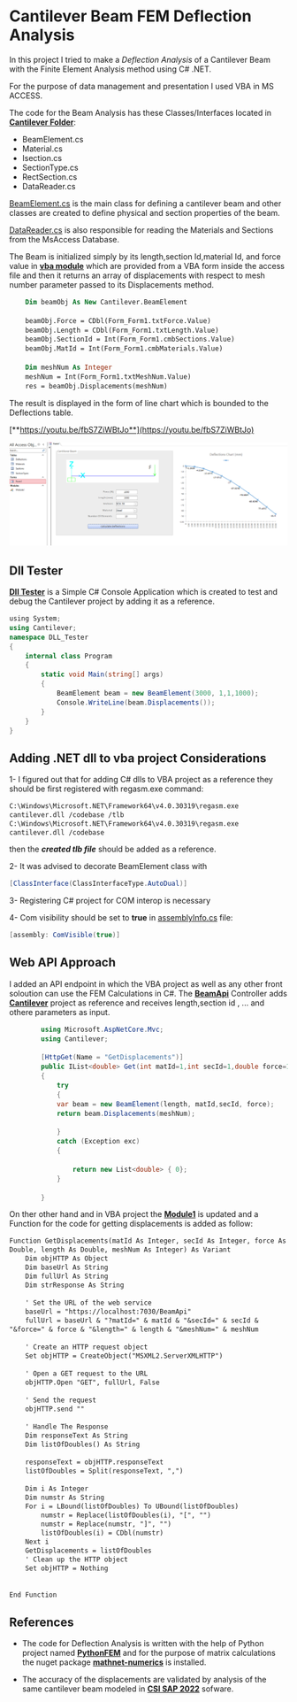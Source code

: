 # Cantilever Beam FEM Deflection Analysis
In this project I tried to make a *Deflection Analysis* of a Cantilever Beam with the Finite Element Analysis method using C# .NET.

For the purpose of data management and presentation I used VBA in MS ACCESS.

The code for the Beam Analysis has these Classes/Interfaces located in [**Cantilever Folder**](https://github.com/arouzbehani/Cantilever/tree/master/Cantilever):
- BeamElement.cs
- Material.cs
- Isection.cs
- SectionType.cs
- RectSection.cs
- DataReader.cs

[BeamElement.cs](https://github.com/arouzbehani/Cantilever/blob/master/Cantilever/BeamElement.cs) is the main class for defining a cantilever beam and other classes are created to define physical and section properties of the beam.

[DataReader.cs](https://github.com/arouzbehani/Cantilever/blob/master/Cantilever/BeamElement.cs) is also responsible for reading the Materials and Sections from the MsAccess Database.

The Beam is initialized simply by its length,section Id,material Id, and force value in [**vba module**](https://github.com/arouzbehani/Cantilever/blob/master/Module1.bas) which are provided from a VBA form inside the access file and then it returns an array of displacements with respect to mesh number parameter passed to its Displacements method.
```vb
    Dim beamObj As New Cantilever.BeamElement

    beamObj.Force = CDbl(Form_Form1.txtForce.Value)
    beamObj.Length = CDbl(Form_Form1.txtLength.Value)
    beamObj.SectionId = Int(Form_Form1.cmbSections.Value)
    beamObj.MatId = Int(Form_Form1.cmbMaterials.Value)
    
    Dim meshNum As Integer
    meshNum = Int(Form_Form1.txtMeshNum.Value)
    res = beamObj.Displacements(meshNum)
```
The result is displayed in the form of line chart which is bounded to the Deflections table.

[**https://youtu.be/fbS7ZiWBtJo**](https://youtu.be/fbS7ZiWBtJo)

[![Cantilever Beam Cover](https://github.com/arouzbehani/Cantilever/blob/master/res/cover.png)](https://youtu.be/fbS7ZiWBtJo)

## Dll Tester
[**Dll Tester**](https://github.com/arouzbehani/Cantilever/tree/master/DLL_Tester) is a Simple C# Console Application which is created to test and debug the Cantilever project by adding it as a reference.
```C#
﻿using System;
using Cantilever;
namespace DLL_Tester
{
    internal class Program
    {
        static void Main(string[] args)
        {
            BeamElement beam = new BeamElement(3000, 1,1,1000);
            Console.WriteLine(beam.Displacements());
        }
    }
}
```

## Adding .NET dll to vba project Considerations
1- I figured out that for adding C# dlls to VBA project as a reference they should be first registered with regasm.exe command:
<!---->
```
C:\Windows\Microsoft.NET\Framework64\v4.0.30319\regasm.exe cantilever.dll /codebase /tlb 
C:\Windows\Microsoft.NET\Framework64\v4.0.30319\regasm.exe cantilever.dll /codebase
```      
then the ***created tlb file*** should be added as a reference.

2- It was advised to decorate BeamElement class with 
```C#
[ClassInterface(ClassInterfaceType.AutoDual)]
```

3- Registering C# project for COM interop is necessary

4- Com visibility should be set to **true** in [assemblyInfo.cs](https://github.com/arouzbehani/Cantilever/blob/master/Cantilever/Properties/AssemblyInfo.cs) file: 
```c#
[assembly: ComVisible(true)]
```

## Web API Approach
I added an API endpoint in which the VBA project as well as any other front soloution can use the FEM Calculations in C#. The [**BeamApi**](https://github.com/arouzbehani/Cantilever/blob/master/API/Controllers/BeamApiController.cs) Controller adds [**Cantilever**](https://github.com/arouzbehani/Cantilever/tree/master/Cantilever) project as reference and receives length,section id , ... and othere parameters as input.
```C#
        using Microsoft.AspNetCore.Mvc;
        using Cantilever;

        [HttpGet(Name = "GetDisplacements")]
        public IList<double> Get(int matId=1,int secId=1,double force=1000,double length=3000, int meshNum=10)
        {
            try
            {
            var beam = new BeamElement(length, matId,secId, force);
            return beam.Displacements(meshNum);

            }
            catch (Exception exc)
            {

                return new List<double> { 0};
            }

        }

```
On ther other hand and in VBA project the [**Module1**](https://github.com/arouzbehani/Cantilever/blob/master/Module1.bas) is updated and a Function for the code for getting displacements is added as follow:
```VBA
Function GetDisplacements(matId As Integer, secId As Integer, force As Double, length As Double, meshNum As Integer) As Variant
    Dim objHTTP As Object
    Dim baseUrl As String
    Dim fullUrl As String
    Dim strResponse As String

    ' Set the URL of the web service
    baseUrl = "https://localhost:7030/BeamApi"
    fullUrl = baseUrl & "?matId=" & matId & "&secId=" & secId & "&force=" & force & "&length=" & length & "&meshNum=" & meshNum

    ' Create an HTTP request object
    Set objHTTP = CreateObject("MSXML2.ServerXMLHTTP")

    ' Open a GET request to the URL
    objHTTP.Open "GET", fullUrl, False

    ' Send the request
    objHTTP.send ""

    ' Handle The Response
    Dim responseText As String
    Dim listOfDoubles() As String

    responseText = objHTTP.responseText
    listOfDoubles = Split(responseText, ",")
    
    Dim i As Integer
    Dim numstr As String
    For i = LBound(listOfDoubles) To UBound(listOfDoubles)
        numstr = Replace(listOfDoubles(i), "[", "")
        numstr = Replace(numstr, "]", "")
        listOfDoubles(i) = CDbl(numstr)
    Next i
    GetDisplacements = listOfDoubles
    ' Clean up the HTTP object
    Set objHTTP = Nothing
    
    
End Function
```

## References
+ The code for Deflection Analysis is written with the help of Python project named  [**PythonFEM**](https://github.com/vishnurvp/PythonFEM) and for the purpose of matrix calculations the nuget package [**mathnet-numerics**](https://github.com/mathnet/mathnet-numerics) is installed.

+ The accuracy of the displacements are validated by analysis of the same cantilever beam modeled in [**CSI SAP 2022**](https://www.csiamerica.com/products/sap2000) sofware.

